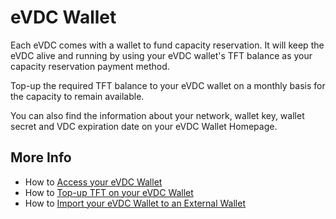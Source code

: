 # eVDC Wallet

Each eVDC comes with a wallet to fund capacity reservation. It will keep the eVDC alive and running by using your eVDC wallet's TFT balance as your capacity reservation payment method. 

Top-up the required TFT balance to your eVDC wallet on a monthly basis for the capacity to remain available. 

You can also find the information about your network, wallet key, wallet secret and VDC expiration date on your eVDC Wallet Homepage.

## More Info

- How to [Access your eVDC Wallet](evdc_wallet_access)
- How to [Top-up TFT on your eVDC Wallet](evdc_wallet_topup)
- How to [Import your eVDC Wallet to an External Wallet](evdc_wallet_import)

